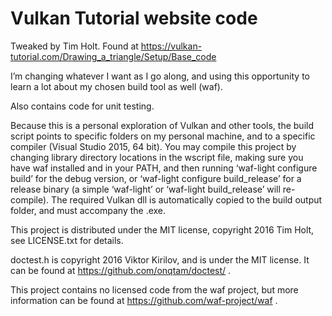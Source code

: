 Vulkan Tutorial website code
============================

Tweaked by Tim Holt. Found at https://vulkan-tutorial.com/Drawing_a_triangle/Setup/Base_code

I’m changing whatever I want as I go along, and using this opportunity to learn a lot about my chosen build tool as well (waf).

Also contains code for unit testing.

Because this is a personal exploration of Vulkan and other tools, the build script points to specific folders on my personal machine, and to a specific compiler (Visual Studio 2015, 64 bit). You may compile this project by changing library directory locations in the wscript file, making sure you have waf installed and in your PATH, and then running ‘waf-light configure build’ for the debug version, or ‘waf-light configure build_release’ for a release binary (a simple ‘waf-light’ or ‘waf-light build_release’ will re-compile). The required Vulkan dll is automatically copied to the build output folder, and must accompany the .exe.

This project is distributed under the MIT license, copyright 2016 Tim Holt, see LICENSE.txt for details.

doctest.h is copyright 2016 Viktor Kirilov, and is under the MIT license. It can be found at https://github.com/onqtam/doctest/ .

This project contains no licensed code from the waf project, but more information can be found at https://github.com/waf-project/waf .
